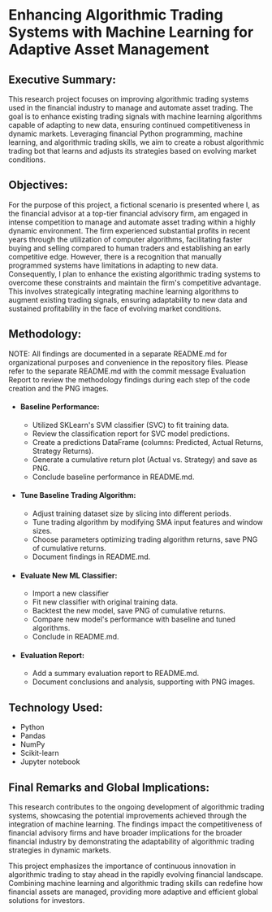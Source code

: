# Enhancing Algorithmic Trading Systems with Machine Learning for Adaptive Asset Management

## Executive Summary:
This research project focuses on improving algorithmic trading systems used in the financial industry to manage and automate asset trading. The goal is to enhance existing trading signals with machine learning algorithms capable of adapting to new data, ensuring continued competitiveness in dynamic markets. Leveraging financial Python programming, machine learning, and algorithmic trading skills, we aim to create a robust algorithmic trading bot that learns and adjusts its strategies based on evolving market conditions.

## Objectives: 
For the purpose of this project, a fictional scenario is presented where I, as the financial advisor at a top-tier financial advisory firm, am engaged in intense competition to manage and automate asset trading within a highly dynamic environment. The firm experienced substantial profits in recent years through the utilization of computer algorithms, facilitating faster buying and selling compared to human traders and establishing an early competitive edge. However, there is a recognition that manually programmed systems have limitations in adapting to new data. Consequently, I plan to enhance the existing algorithmic trading systems to overcome these constraints and maintain the firm's competitive advantage. This involves strategically integrating machine learning algorithms to augment existing trading signals, ensuring adaptability to new data and sustained profitability in the face of evolving market conditions.

## Methodology:
NOTE: All findings are documented in a separate README.md for organizational purposes and convenience in the repository files. Please refer to the separate README.md with the commit message Evaluation Report to review the methodology findings during each step of the code creation and the PNG images. 
- #### Baseline Performance:
  - Utilized SKLearn's SVM classifier (SVC) to fit training data.
  - Review the classification report for SVC model predictions.
  - Create a predictions DataFrame (columns: Predicted, Actual Returns, Strategy Returns).
  - Generate a cumulative return plot (Actual vs. Strategy) and save as PNG.
  - Conclude baseline performance in README.md.
    
- #### Tune Baseline Trading Algorithm:
  - Adjust training dataset size by slicing into different periods.
  - Tune trading algorithm by modifying SMA input features and window sizes.
  - Choose parameters optimizing trading algorithm returns, save PNG of cumulative returns.
  - Document findings in README.md.

- #### Evaluate New ML Classifier:
  - Import a new classifier
  - Fit new classifier with original training data.
  - Backtest the new model, save PNG of cumulative returns.
  - Compare new model's performance with baseline and tuned algorithms.
  - Conclude in README.md.
- #### Evaluation Report:
  - Add a summary evaluation report to README.md.
  - Document conclusions and analysis, supporting with PNG images.
  
## Technology Used:
- Python
- Pandas
- NumPy
- Scikit-learn
- Jupyter notebook

## Final Remarks and Global Implications:
This research contributes to the ongoing development of algorithmic trading systems, showcasing the potential improvements achieved through the integration of machine learning. The findings impact the competitiveness of financial advisory firms and have broader implications for the broader financial industry by demonstrating the adaptability of algorithmic trading strategies in dynamic markets.

This project emphasizes the importance of continuous innovation in algorithmic trading to stay ahead in the rapidly evolving financial landscape. Combining machine learning and algorithmic trading skills can redefine how financial assets are managed, providing more adaptive and efficient global solutions for investors.
